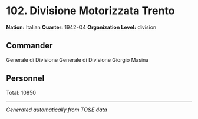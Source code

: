 # 102. Divisione Motorizzata Trento

**Nation:** Italian
**Quarter:** 1942-Q4
**Organization Level:** division

## Commander

Generale di Divisione Generale di Divisione Giorgio Masina

## Personnel

Total: 10850

---
*Generated automatically from TO&E data*

